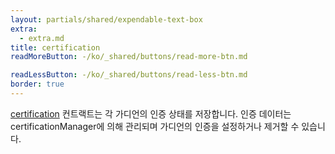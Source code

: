 ```yaml
---
layout: partials/shared/expendable-text-box
extra:
  - extra.md
title: certification
readMoreButton: -/ko/_shared/buttons/read-more-btn.md

readLessButton: -/ko/_shared/buttons/read-less-btn.md
border: true
---
```


[certification](https://etherscan.io/0x8d2a2a4dbdf9c9d9dff72abc96a2751b70ab3011) 컨트랙트는 각 가디언의 인증 상태를 저장합니다. 인증 데이터는 certificationManager에 의해 관리되며 가디언의 인증을 설정하거나 제거할 수 있습니다.
